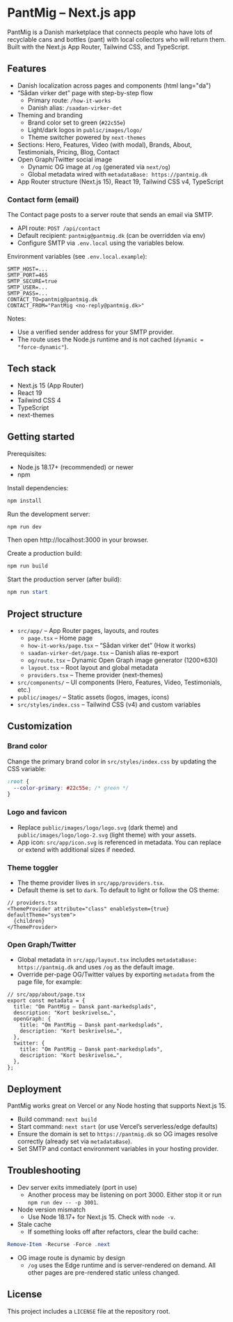 # PantMig – Next.js app

PantMig is a Danish marketplace that connects people who have lots of recyclable cans and bottles (pant) with local collectors who will return them. Built with the Next.js App Router, Tailwind CSS, and TypeScript.

## Features

- Danish localization across pages and components (html lang="da")
- “Sådan virker det” page with step-by-step flow
  - Primary route: `/how-it-works`
  - Danish alias: `/saadan-virker-det`
- Theming and branding
  - Brand color set to green (`#22c55e`)
  - Light/dark logos in `public/images/logo/`
  - Theme switcher powered by `next-themes`
- Sections: Hero, Features, Video (with modal), Brands, About, Testimonials, Pricing, Blog, Contact
- Open Graph/Twitter social image
  - Dynamic OG image at `/og` (generated via `next/og`)
  - Global metadata wired with `metadataBase: https://pantmig.dk`
- App Router structure (Next.js 15), React 19, Tailwind CSS v4, TypeScript

### Contact form (email)

The Contact page posts to a server route that sends an email via SMTP.

- API route: `POST /api/contact`
- Default recipient: `pantmig@pantmig.dk` (can be overridden via env)
- Configure SMTP via `.env.local` using the variables below.

Environment variables (see `.env.local.example`):

```
SMTP_HOST=...
SMTP_PORT=465
SMTP_SECURE=true
SMTP_USER=...
SMTP_PASS=...
CONTACT_TO=pantmig@pantmig.dk
CONTACT_FROM="PantMig <no-reply@pantmig.dk>"
```

Notes:

- Use a verified sender address for your SMTP provider.
- The route uses the Node.js runtime and is not cached (`dynamic = "force-dynamic"`).

## Tech stack

- Next.js 15 (App Router)
- React 19
- Tailwind CSS 4
- TypeScript
- next-themes

## Getting started

Prerequisites:

- Node.js 18.17+ (recommended) or newer
- npm

Install dependencies:

```powershell
npm install
```

Run the development server:

```powershell
npm run dev
```

Then open http://localhost:3000 in your browser.

Create a production build:

```powershell
npm run build
```

Start the production server (after build):

```powershell
npm run start
```

## Project structure

- `src/app/` – App Router pages, layouts, and routes
  - `page.tsx` – Home page
  - `how-it-works/page.tsx` – “Sådan virker det” (How it works)
  - `saadan-virker-det/page.tsx` – Danish alias re-export
  - `og/route.tsx` – Dynamic Open Graph image generator (1200×630)
  - `layout.tsx` – Root layout and global metadata
  - `providers.tsx` – Theme provider (next-themes)
- `src/components/` – UI components (Hero, Features, Video, Testimonials, etc.)
- `public/images/` – Static assets (logos, images, icons)
- `src/styles/index.css` – Tailwind CSS (v4) and custom variables

## Customization

### Brand color

Change the primary brand color in `src/styles/index.css` by updating the CSS variable:

```css
:root {
  --color-primary: #22c55e; /* green */
}
```

### Logo and favicon

- Replace `public/images/logo/logo.svg` (dark theme) and `public/images/logo/logo-2.svg` (light theme) with your assets.
- App icon: `src/app/icon.svg` is referenced in metadata. You can replace or extend with additional sizes if needed.

### Theme toggler

- The theme provider lives in `src/app/providers.tsx`.
- Default theme is set to `dark`. To default to light or follow the OS theme:

```tsx
// providers.tsx
<ThemeProvider attribute="class" enableSystem={true} defaultTheme="system">
  {children}
</ThemeProvider>
```

### Open Graph/Twitter

- Global metadata in `src/app/layout.tsx` includes `metadataBase: https://pantmig.dk` and uses `/og` as the default image.
- Override per-page OG/Twitter values by exporting `metadata` from the page file, for example:

```tsx
// src/app/about/page.tsx
export const metadata = {
  title: "Om PantMig – Dansk pant-markedsplads",
  description: "Kort beskrivelse…",
  openGraph: {
    title: "Om PantMig – Dansk pant-markedsplads",
    description: "Kort beskrivelse…",
  },
  twitter: {
    title: "Om PantMig – Dansk pant-markedsplads",
    description: "Kort beskrivelse…",
  },
};
```

## Deployment

PantMig works great on Vercel or any Node hosting that supports Next.js 15.

- Build command: `next build`
- Start command: `next start` (or use Vercel’s serverless/edge defaults)
- Ensure the domain is set to `https://pantmig.dk` so OG images resolve correctly (already set via `metadataBase`).
 - Set SMTP and contact environment variables in your hosting provider.

## Troubleshooting

- Dev server exits immediately (port in use)
  - Another process may be listening on port 3000. Either stop it or run `npm run dev -- -p 3001`.
- Node version mismatch
  - Use Node 18.17+ for Next.js 15. Check with `node -v`.
- Stale cache
  - If something looks off after refactors, clear the build cache:

```powershell
Remove-Item -Recurse -Force .next
```

- OG image route is dynamic by design
  - `/og` uses the Edge runtime and is server-rendered on demand. All other pages are pre-rendered static unless changed.

## License

This project includes a `LICENSE` file at the repository root.
